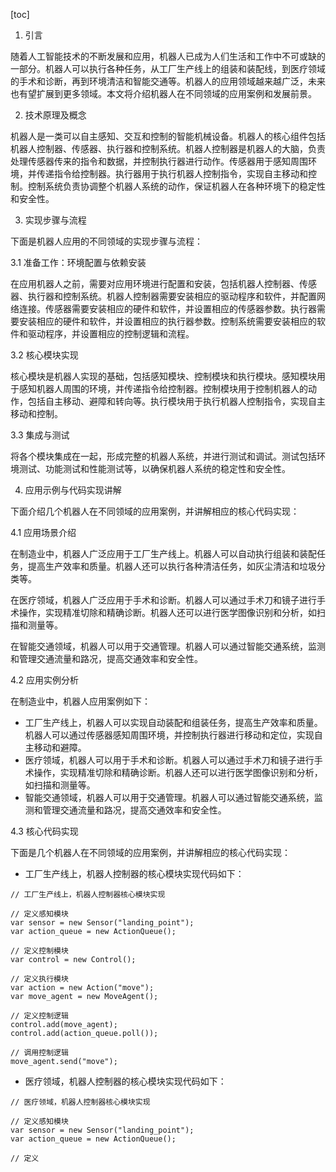 
[toc]                    
                
                
1. 引言

随着人工智能技术的不断发展和应用，机器人已成为人们生活和工作中不可或缺的一部分。机器人可以执行各种任务，从工厂生产线上的组装和装配线，到医疗领域的手术和诊断，再到环境清洁和智能交通等。机器人的应用领域越来越广泛，未来也有望扩展到更多领域。本文将介绍机器人在不同领域的应用案例和发展前景。

2. 技术原理及概念

机器人是一类可以自主感知、交互和控制的智能机械设备。机器人的核心组件包括机器人控制器、传感器、执行器和控制系统。机器人控制器是机器人的大脑，负责处理传感器传来的指令和数据，并控制执行器进行动作。传感器用于感知周围环境，并传递指令给控制器。执行器用于执行机器人控制指令，实现自主移动和控制。控制系统负责协调整个机器人系统的动作，保证机器人在各种环境下的稳定性和安全性。

3. 实现步骤与流程

下面是机器人应用的不同领域的实现步骤与流程：

3.1 准备工作：环境配置与依赖安装

在应用机器人之前，需要对应用环境进行配置和安装，包括机器人控制器、传感器、执行器和控制系统。机器人控制器需要安装相应的驱动程序和软件，并配置网络连接。传感器需要安装相应的硬件和软件，并设置相应的传感器参数。执行器需要安装相应的硬件和软件，并设置相应的执行器参数。控制系统需要安装相应的软件和驱动程序，并设置相应的控制逻辑和流程。

3.2 核心模块实现

核心模块是机器人实现的基础，包括感知模块、控制模块和执行模块。感知模块用于感知机器人周围的环境，并传递指令给控制器。控制模块用于控制机器人的动作，包括自主移动、避障和转向等。执行模块用于执行机器人控制指令，实现自主移动和控制。

3.3 集成与测试

将各个模块集成在一起，形成完整的机器人系统，并进行测试和调试。测试包括环境测试、功能测试和性能测试等，以确保机器人系统的稳定性和安全性。

4. 应用示例与代码实现讲解

下面介绍几个机器人在不同领域的应用案例，并讲解相应的核心代码实现：

4.1 应用场景介绍

在制造业中，机器人广泛应用于工厂生产线上。机器人可以自动执行组装和装配任务，提高生产效率和质量。机器人还可以执行各种清洁任务，如灰尘清洁和垃圾分类等。

在医疗领域，机器人广泛应用于手术和诊断。机器人可以通过手术刀和镜子进行手术操作，实现精准切除和精确诊断。机器人还可以进行医学图像识别和分析，如扫描和测量等。

在智能交通领域，机器人可以用于交通管理。机器人可以通过智能交通系统，监测和管理交通流量和路况，提高交通效率和安全性。

4.2 应用实例分析

在制造业中，机器人应用案例如下：

- 工厂生产线上，机器人可以实现自动装配和组装任务，提高生产效率和质量。机器人可以通过传感器感知周围环境，并控制执行器进行移动和定位，实现自主移动和避障。
- 医疗领域，机器人可以用于手术和诊断。机器人可以通过手术刀和镜子进行手术操作，实现精准切除和精确诊断。机器人还可以进行医学图像识别和分析，如扫描和测量等。
- 智能交通领域，机器人可以用于交通管理。机器人可以通过智能交通系统，监测和管理交通流量和路况，提高交通效率和安全性。

4.3 核心代码实现

下面是几个机器人在不同领域的应用案例，并讲解相应的核心代码实现：

- 工厂生产线上，机器人控制器的核心模块实现代码如下：
```
// 工厂生产线上，机器人控制器核心模块实现

// 定义感知模块
var sensor = new Sensor("landing_point");
var action_queue = new ActionQueue();

// 定义控制模块
var control = new Control();

// 定义执行模块
var action = new Action("move");
var move_agent = new MoveAgent();

// 定义控制逻辑
control.add(move_agent);
control.add(action_queue.poll());

// 调用控制逻辑
move_agent.send("move");
```

- 医疗领域，机器人控制器的核心模块实现代码如下：
```
// 医疗领域，机器人控制器核心模块实现

// 定义感知模块
var sensor = new Sensor("landing_point");
var action_queue = new ActionQueue();

// 定义

